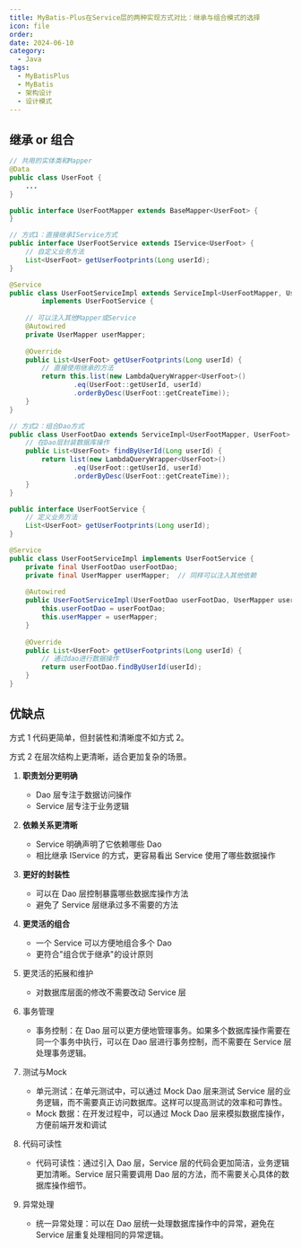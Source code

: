 ```yaml
---
title: MyBatis-Plus在Service层的两种实现方式对比：继承与组合模式的选择
icon: file
order: 
date: 2024-06-10
category:
  - Java
tags:
  - MyBatisPlus
  - MyBatis
  - 架构设计
  - 设计模式
---
```

## 继承 or 组合

```java
// 共用的实体类和Mapper
@Data
public class UserFoot {
    ...
}

public interface UserFootMapper extends BaseMapper<UserFoot> {
}

// 方式1：直接继承IService方式
public interface UserFootService extends IService<UserFoot> {
    // 自定义业务方法
    List<UserFoot> getUserFootprints(Long userId);
}

@Service
public class UserFootServiceImpl extends ServiceImpl<UserFootMapper, UserFoot> 
        implements UserFootService {
    
    // 可以注入其他Mapper或Service
    @Autowired
    private UserMapper userMapper;
    
    @Override
    public List<UserFoot> getUserFootprints(Long userId) {
        // 直接使用继承的方法
        return this.list(new LambdaQueryWrapper<UserFoot>()
                .eq(UserFoot::getUserId, userId)
                .orderByDesc(UserFoot::getCreateTime));
    }
}

// 方式2：组合Dao方式
public class UserFootDao extends ServiceImpl<UserFootMapper, UserFoot> {
    // 在Dao层封装数据库操作
    public List<UserFoot> findByUserId(Long userId) {
        return list(new LambdaQueryWrapper<UserFoot>()
                .eq(UserFoot::getUserId, userId)
                .orderByDesc(UserFoot::getCreateTime));
    }
}

public interface UserFootService {
    // 定义业务方法
    List<UserFoot> getUserFootprints(Long userId);
}

@Service
public class UserFootServiceImpl implements UserFootService {
    private final UserFootDao userFootDao;
    private final UserMapper userMapper;  // 同样可以注入其他依赖
    
    @Autowired
    public UserFootServiceImpl(UserFootDao userFootDao, UserMapper userMapper) {
        this.userFootDao = userFootDao;
        this.userMapper = userMapper;
    }
    
    @Override
    public List<UserFoot> getUserFootprints(Long userId) {
        // 通过dao进行数据操作
        return userFootDao.findByUserId(userId);
    }
}
```

## 优缺点
方式 1 代码更简单，但封装性和清晰度不如方式 2。

方式 2 在层次结构上更清晰，适合更加复杂的场景。

1. **职责划分更明确**
   - Dao 层专注于数据访问操作
   - Service 层专注于业务逻辑

2. **依赖关系更清晰**
   - Service 明确声明了它依赖哪些 Dao
   - 相比继承 IService 的方式，更容易看出 Service 使用了哪些数据操作

3. **更好的封装性**
   - 可以在 Dao 层控制暴露哪些数据库操作方法
   - 避免了 Service 层继承过多不需要的方法

4. **更灵活的组合**
   - 一个 Service 可以方便地组合多个 Dao
   - 更符合"组合优于继承"的设计原则

5. 更灵活的拓展和维护
	- 对数据库层面的修改不需要改动 Service 层

6. 事务管理
	- 事务控制：在 Dao 层可以更方便地管理事务。如果多个数据库操作需要在同一个事务中执行，可以在 Dao 层进行事务控制，而不需要在 Service 层处理事务逻辑。

7. 测试与Mock
	- 单元测试：在单元测试中，可以通过 Mock Dao 层来测试 Service 层的业务逻辑，而不需要真正访问数据库。这样可以提高测试的效率和可靠性。
	- Mock 数据：在开发过程中，可以通过 Mock Dao 层来模拟数据库操作，方便前端开发和调试

8. 代码可读性
	- 代码可读性：通过引入 Dao 层，Service 层的代码会更加简洁，业务逻辑更加清晰。Service 层只需要调用 Dao 层的方法，而不需要关心具体的数据库操作细节。

9. 异常处理
	- 统一异常处理：可以在 Dao 层统一处理数据库操作中的异常，避免在 Service 层重复处理相同的异常逻辑。


